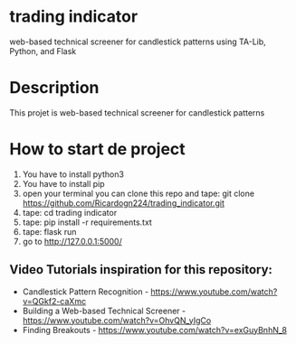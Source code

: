 # trading indicator 
web-based technical screener for candlestick patterns using TA-Lib, Python, and Flask

# Description 

This projet is web-based technical screener for candlestick patterns


# How to start de project

1)  You have to install python3 
2)  You have to install pip
3)  open your terminal you can clone this repo and tape: git clone https://github.com/Ricardogn224/trading_indicator.git
4)  tape: cd trading indicator 
5)  tape: pip install -r requirements.txt
6)  tape:  flask run
7)  go to http://127.0.0.1:5000/


## Video Tutorials inspiration for this repository:

* Candlestick Pattern Recognition - https://www.youtube.com/watch?v=QGkf2-caXmc
* Building a Web-based Technical Screener - https://www.youtube.com/watch?v=OhvQN_yIgCo
* Finding Breakouts - https://www.youtube.com/watch?v=exGuyBnhN_8